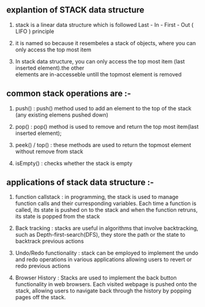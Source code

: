 ## explantion of STACK data structure

1. stack is a linear data structure which is followed Last - In - First - Out ( LIFO ) principle

2. it is named so because it resembeles a stack of objects, where you can only access the top most item

3. In stack data structure, you can only access the top most item (last inserted element).the other  
   elements are in-accesseble untill the topmost element is removed

## common stack operations are :-

1. push() : push() method used to add an element to the top of the stack (any existing elemens
   pushed down)
2. pop() : pop() method is used to remove and return the top most item(last inserted element);

3. peek() / top() : these methods are used to return the topmost element without remove from stack

4. isEmpty() : checks whether the stack is empty

## applications of stack data structure :-

1. function callstack : in programming, the stack is used to manage function calls and their
   curresponding variables. Each time a function is called, its state is pushed on to the stack and when the function retruns, its state is popped from the stack

2. Back tracking : stacks are useful in algorithms that involve backtracking, such as
   Depth-first-search(DFS), they store the path or the state to backtrack previous actions

3. Undo/Redo functionality : stack can be employed to implement the undo and redo operations in
   various applications allowing users to revert or redo previous actions

4. Browser History : Stacks are used to implement the back button functionality in web
   browsers. Each visited webpage is pushed onto the stack, allowing users to navigate back through the history by popping pages off the stack.
